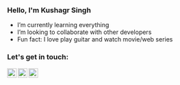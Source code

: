 ### Hello, I'm Kushagr Singh 

-  I’m currently learning everything 
-  I’m looking to collaborate with other developers
-  Fun fact: I love  play guitar and watch movie/web series

### Let's get in touch:

[<img align="left" alt="kush980 | Twitter" width="22px" src="https://cdn.jsdelivr.net/npm/simple-icons@v3/icons/twitter.svg" />][twitter]
[<img align="left" alt="kush980 | LinkedIn" width="22px" src="https://cdn.jsdelivr.net/npm/simple-icons@v3/icons/linkedin.svg" />][linkedin]
[<img align="left" alt="kush980 | Instagram" width="22px" src="https://cdn.jsdelivr.net/npm/simple-icons@v3/icons/instagram.svg" />][instagram]

<br />

[twitter]: https://twitter.com/KushagrSingh8
[instagram]: https://www.instagram.com/kush_ks980/
[linkedin]: https://www.linkedin.com/in/kushagr-singh-04555a1ab/

